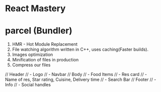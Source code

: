 # React Mastery
# parcel (Bundler)
1. HMR - Hot Module Replacement
2. File watching algorithm written in C++, uses caching(Faster builds).
3. Images optimization
4. Minification of files in production
5. Compress our files

// Header
//  - Logo
//  - Navbar
// Body 
//  - Food Items
//  - Res card
//    - Name of res, Star rating, Cuisine, Delivery time
//  - Search Bar
// Footer 
//  - Info
//  - Social handles
